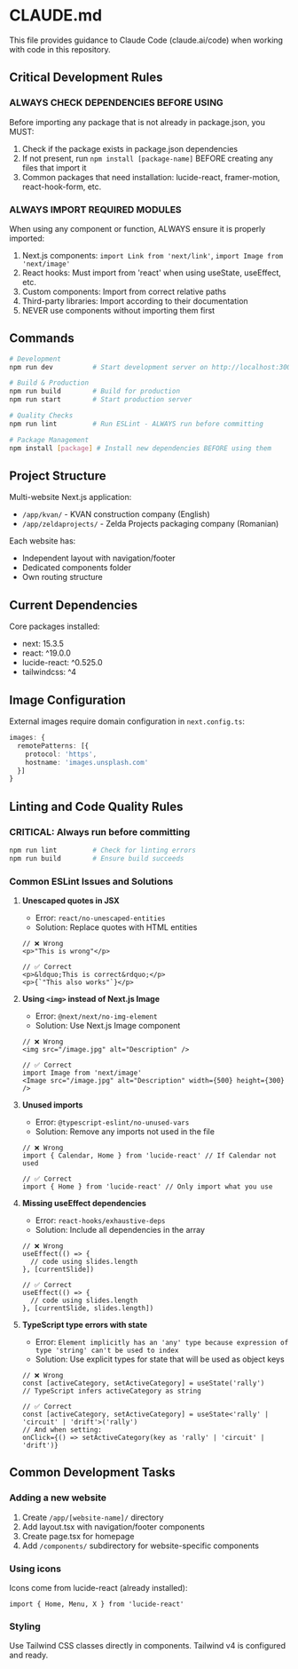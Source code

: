 # CLAUDE.md

This file provides guidance to Claude Code (claude.ai/code) when working with code in this repository.

## Critical Development Rules

### ALWAYS CHECK DEPENDENCIES BEFORE USING
Before importing any package that is not already in package.json, you MUST:
1. Check if the package exists in package.json dependencies
2. If not present, run `npm install [package-name]` BEFORE creating any files that import it
3. Common packages that need installation: lucide-react, framer-motion, react-hook-form, etc.

### ALWAYS IMPORT REQUIRED MODULES
When using any component or function, ALWAYS ensure it is properly imported:
1. Next.js components: `import Link from 'next/link'`, `import Image from 'next/image'`
2. React hooks: Must import from 'react' when using useState, useEffect, etc.
3. Custom components: Import from correct relative paths
4. Third-party libraries: Import according to their documentation
5. NEVER use components without importing them first

## Commands

```bash
# Development
npm run dev          # Start development server on http://localhost:3000

# Build & Production
npm run build        # Build for production
npm run start        # Start production server

# Quality Checks
npm run lint         # Run ESLint - ALWAYS run before committing

# Package Management
npm install [package] # Install new dependencies BEFORE using them
```

## Project Structure

Multi-website Next.js application:
- `/app/kvan/` - KVAN construction company (English)
- `/app/zeldaprojects/` - Zelda Projects packaging company (Romanian)

Each website has:
- Independent layout with navigation/footer
- Dedicated components folder
- Own routing structure

## Current Dependencies

Core packages installed:
- next: 15.3.5
- react: ^19.0.0
- lucide-react: ^0.525.0
- tailwindcss: ^4

## Image Configuration

External images require domain configuration in `next.config.ts`:
```typescript
images: {
  remotePatterns: [{
    protocol: 'https',
    hostname: 'images.unsplash.com'
  }]
}
```

## Linting and Code Quality Rules

### CRITICAL: Always run before committing
```bash
npm run lint         # Check for linting errors
npm run build        # Ensure build succeeds
```

### Common ESLint Issues and Solutions

1. **Unescaped quotes in JSX**
   - Error: `react/no-unescaped-entities`
   - Solution: Replace quotes with HTML entities
   ```tsx
   // ❌ Wrong
   <p>"This is wrong"</p>
   
   // ✅ Correct
   <p>&ldquo;This is correct&rdquo;</p>
   <p>{`"This also works"`}</p>
   ```

2. **Using `<img>` instead of Next.js Image**
   - Error: `@next/next/no-img-element`
   - Solution: Use Next.js Image component
   ```tsx
   // ❌ Wrong
   <img src="/image.jpg" alt="Description" />
   
   // ✅ Correct
   import Image from 'next/image'
   <Image src="/image.jpg" alt="Description" width={500} height={300} />
   ```

3. **Unused imports**
   - Error: `@typescript-eslint/no-unused-vars`
   - Solution: Remove any imports not used in the file
   ```tsx
   // ❌ Wrong
   import { Calendar, Home } from 'lucide-react' // If Calendar not used
   
   // ✅ Correct
   import { Home } from 'lucide-react' // Only import what you use
   ```

4. **Missing useEffect dependencies**
   - Error: `react-hooks/exhaustive-deps`
   - Solution: Include all dependencies in the array
   ```tsx
   // ❌ Wrong
   useEffect(() => {
     // code using slides.length
   }, [currentSlide])
   
   // ✅ Correct
   useEffect(() => {
     // code using slides.length
   }, [currentSlide, slides.length])
   ```

5. **TypeScript type errors with state**
   - Error: `Element implicitly has an 'any' type because expression of type 'string' can't be used to index`
   - Solution: Use explicit types for state that will be used as object keys
   ```tsx
   // ❌ Wrong
   const [activeCategory, setActiveCategory] = useState('rally')
   // TypeScript infers activeCategory as string
   
   // ✅ Correct
   const [activeCategory, setActiveCategory] = useState<'rally' | 'circuit' | 'drift'>('rally')
   // And when setting:
   onClick={() => setActiveCategory(key as 'rally' | 'circuit' | 'drift')}
   ```

## Common Development Tasks

### Adding a new website
1. Create `/app/[website-name]/` directory
2. Add layout.tsx with navigation/footer components
3. Create page.tsx for homepage
4. Add `/components/` subdirectory for website-specific components

### Using icons
Icons come from lucide-react (already installed):
```tsx
import { Home, Menu, X } from 'lucide-react'
```

### Styling
Use Tailwind CSS classes directly in components. Tailwind v4 is configured and ready.